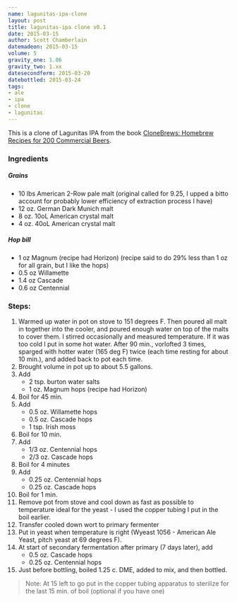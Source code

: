 ```yaml
---
name: lagunitas-ipa-clone
layout: post
title: lagunitas-ipa clone v0.1
date: 2015-03-15
author: Scott Chamberlain
datemadeon: 2015-03-15
volume: 5
gravity_one: 1.06
gravity_two: 1.xx
datesecondferm: 2015-03-20
datebottled: 2015-03-24
tags: 
- ale
- ipa
- clone
- lagunitas
---
```


This is a clone of Lagunitas IPA from the book [CloneBrews: Homebrew Recipes for 200 Commercial Beers][book].

### Ingredients

##### Grains

+ 10 lbs American 2-Row pale malt (original called for 9.25, I upped a bitto account for probably lower efficiency of extraction process I have)
+ 12 oz. German Dark Munich malt 
+ 8 oz. 10oL American crystal malt
+ 4 oz. 40oL American crystal malt

##### Hop bill

+ 1 oz Magnum (recipe had Horizon) (recipe said to do 29% less than 1 oz for all grain, but I like the hops)
+ 0.5 oz Willamette
+ 1.4 oz Cascade
+ 0.6 oz Centennial

### Steps:

1. Warmed up water in pot on stove to 151 degrees F. Then poured all malt in together into the cooler, and poured enough water on top of the malts to cover them.  I stirred occasionally and measured temperature. If it was too cold I put in some hot water.  After 90 min., vorlofted 3 times, sparged with hotter water (165 deg F) twice (each time resting for about 10 min.), and added back to pot each time. 
2. Brought volume in pot up to about 5.5 gallons.
3. Add 
    + 2 tsp. burton water salts
    + 1 oz. Magnum hops (recipe had Horizon)
4. Boil for 45 min.
5. Add 
    + 0.5 oz. Willamette hops
    + 0.5 oz. Cascade hops
    + 1 tsp. Irish moss
6. Boil for 10 min.
8. Add
    + 1/3 oz. Centennial hops
    + 2/3 oz. Cascade hops
9. Boil for 4 minutes
10. Add
    + 0.25 oz. Centennial hops
    + 0.25 oz. Cascade hops
11. Boil for 1 min.
12. Remove pot from stove and cool down as fast as possible to temperature ideal for the yeast - I used the copper tubing I put in the boil earlier.
14. Transfer cooled down wort to primary fermenter
15. Put in yeast when temperature is right (Wyeast 1056 - American Ale Yeast, pitch yeast at 69 degrees F).
16. At start of secondary fermentation after primary (7 days later), add
    + 0.5 oz. Cascade hops
    + 0.25 oz. Centennial hops
17. Just before bottling, boiled 1.25 c. DME, added to mix, and then bottled. 

> Note: At 15 left to go put in the copper tubing apparatus to sterilize for the last 15 min. of boil (optional if you have one)

[book]: http://www.amazon.com/CloneBrews-Homebrew-Recipes-Commercial-Beers/dp/1580170773
